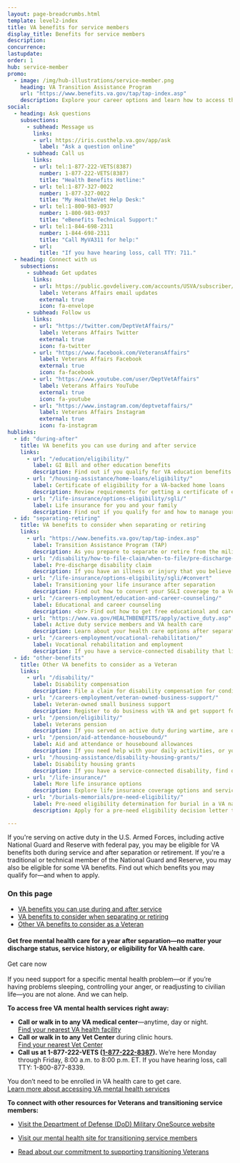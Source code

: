 ```yaml
---
layout: page-breadcrumbs.html
template: level2-index
title: VA benefits for service members
display_title: Benefits for service members
description: 
concurrence:
lastupdate:
order: 1
hub: service-member
promo:
  - image: /img/hub-illustrations/service-member.png
    heading: VA Transition Assistance Program 
    url: "https://www.benefits.va.gov/tap/tap-index.asp"
    description: Explore your career options and learn how to access the VA benefits you've earned.
social:
  - heading: Ask questions
    subsections:
      - subhead: Message us
        links:
        - url: https://iris.custhelp.va.gov/app/ask
          label: "Ask a question online"
      - subhead: Call us
        links:
        - url: tel:1-877-222-VETS(8387)
          number: 1-877-222-VETS(8387)
          title: "Health Benefits Hotline:"
        - url: tel:1-877-327-0022
          number: 1-877-327-0022
          title: "My HealtheVet Help Desk:"
        - url: tel:1-800-983-0937
          number: 1-800-983-0937
          title: "eBenefits Technical Support:"
        - url: tel:1-844-698-2311
          number: 1-844-698-2311
          title: "Call MyVA311 for help:"
        - url:
          title: "If you have hearing loss, call TTY: 711."
  - heading: Connect with us
    subsections:
      - subhead: Get updates
        links:
        - url: https://public.govdelivery.com/accounts/USVA/subscriber/new/
          label: Veterans Affairs email updates
          external: true
          icon: fa-envelope
      - subhead: Follow us
        links:
        - url: "https://twitter.com/DeptVetAffairs/"
          label: Veterans Affairs Twitter
          external: true
          icon: fa-twitter
        - url: "https://www.facebook.com/VeteransAffairs"
          label: Veterans Affairs Facebook
          external: true
          icon: fa-facebook
        - url: "https://www.youtube.com/user/DeptVetAffairs"
          label: Veterans Affairs YouTube
          external: true
          icon: fa-youtube
        - url: "https://www.instagram.com/deptvetaffairs/"
          label: Veterans Affairs Instagram
          external: true
          icon: fa-instagram
hublinks:
  - id: "during-after"
    title: VA benefits you can use during and after service
    links:
      - url: "/education/eligibility/"
        label: GI Bill and other education benefits
        description: Find out if you qualify for VA education benefits to help pay for school or training. And learn how to transfer Post-9/11 GI Bill benefits to your dependents. <br> <b>Open to active or inactive duty service members</b>
      - url: "/housing-assistance/home-loans/eligibility/"
        label: Certificate of eligibility for a VA-backed home loans
        description: Review requirements for getting a certificate of eligibility to buy, build, improve, or refinance a home. <br> <b>Open to active or inactive duty service members</b>
      - url: "/life-insurance/options-eligibility/sgli/"
        label: Life insurance for you and your family
        description: Find out if you qualify for and how to manage your SGLI coverage, and learn about coverage options for you and your family after separation or retirement. <br> <b>Open to active or inactive duty service members</b>
  - id: "separating-retiring"
    title: VA benefits to consider when separating or retiring
    links:
      - url: "https://www.benefits.va.gov/tap/tap-index.asp"
        label: Transition Assistance Program (TAP)
        description: As you prepare to separate or retire from the military, explore your career options and learn how to access the VA benefits you've earned by attending a Transition Assistance Program (TAP) briefing. You can access TAP resources any time. <br> <b>Open to active or inactive duty service members</b>
      - url: "/disability/how-to-file-claim/when-to-file/pre-discharge-claim/"
        label: Pre-discharge disability claim
        description: If you have an illness or injury that you believe was caused—or made worse—by your service, find out how to file for disability benefits before you leave the military. This may help speed up your claim so you can get your benefits sooner. You'll want to apply <b>180 to 90 days</b> before separation or retirement. <br> <b>Open to active or inactive duty service members</b>
      - url: "/life-insurance/options-eligibility/sgli/#convert"
        label: Transitioning your life insurance after separation
        description: Find out how to convert your SGLI coverage to a Veterans' Group Life Insurance (VGLI) policy or commercial policy, and learn about other options for coverage if you have service-connected disabilities. <b>In some cases, you must act within <b>120 days</b> of separation to ensure no lapse in coverage.</b> <br> <b>Open to active or inactive duty service members</b>
      - url: "/careers-employment/education-and-career-counseling/"
        label: Educational and career counseling
        description: <br> Find out how to get free educational and career counseling. You can apply between <b>6 months before and 1 year after</b> separation or retirement.</b>  <br> <b>Open to active duty service members only</b>        
      - url: "https://www.va.gov/HEALTHBENEFITS/apply/active_duty.asp"
        label: Active duty service members and VA health care
        description: Learn about your health care options after separation or retirements and how to apply for VA health care. <b>You can apply as soon as you receive your separation or retirement orders. If you're a combat Veteran, apply right away to take advantage of <b>5 years</b> of enhanced eligibility. <br> <b>Open to active duty service members only</b>
      - url: "/careers-employment/vocational-rehabilitation/"
        label: Vocational rehabilitation and employment
        description: If you have a service-connected disability that limits your ability to work or prevents you from working, find out how to apply for vocational rehab. You can apply up to <b>12 years</b> from the date you receive your notice of separation or first VA service-connected disability rating.</b>  <br> <b>Open to active or inactive duty service members</b>
  - id: "other-benefits"
    title: Other VA benefits to consider as a Veteran
    links:
      - url: "/disability/"
        label: Disability compensation
        description: File a claim for disability compensation for conditions related to your military service, and manage your benefits over time. <br> <b>Open to active or inactive duty service members only</b>        
      - url: "/careers-employment/veteran-owned-business-support/"
        label: Veteran-owned small business support
        description: Register to do business with VA and get support for your Veteran-owned small business. If you have a service-connected disability, you may be eligible for additional support as a service-disabled Veteran-owned small business. <br> <b>Open to active or inactive duty service members</b>
      - url: "/pension/eligibility/"
        label: Veterans pension
        description: If you served on active duty during wartime, are over 65, or have a service-connected disability, and you have limited or no income, find out if you qualify for a Veterans Pension. <br> <b>Open to active duty service members only</b>
      - url: "/pension/aid-attendance-housebound/"
        label: Aid and attendance or housebound allowances
        description: If you need help with your daily activities, or you’re housebound, see if you qualify for monthly payments added to the amount of your monthly Veterans pension. <br> <b>Open to active duty service members only</b>
      - url: "/housing-assistance/disability-housing-grants/"
        label: Disability housing grants
        description: If you have a service-connected disability, find out how to apply for a housing grant to make changes to your home to help you live more independently. <br> <b>Open to active or inactive duty service members</b>
      - url: "/life-insurance/"    
        label: More life insurance options
        description: Explore life insurance coverage options and services for you and your family, and manage your policy online. <br> <b>Open to active or inactive duty service members</b>
      - url: "/burials-memorials/pre-need-eligibility/"
        label: Pre-need eligibility determination for burial in a VA national cemetery
        description: Apply for a pre-need eligibility decision letter to confirm that you qualify for burial in a VA national cemetery. This can help you pre-plan, and make the process easier for your family members in their time of need. <br> <b>Open to active or inactive duty service members</b>

---
```


<p class="va-introtext">
If you're serving on active duty in the U.S. Armed Forces, including active National Guard and Reserve with federal pay, you may be eligible for VA benefits both during service and after separation or retirement. If you're a traditional or technical member of the National Guard and Reserve, you may also be eligible for some VA benefits. Find out which benefits you may qualify for—and when to apply.
</p>

<h3>On this page</h3>

<ul>
  <li><a href="#during-after">VA benefits you can use during and after service</a></li>
  <li><a href="#separating-retiring">VA benefits to consider when separating or retiring</a></li>
  <li><a href="#other-benefits">Other VA benefits to consider as a Veteran</a></li>
</ul>

<div class="usa-alert usa-alert-info">
  <div class="usa-alert-body">
    <h4 class="usa-alert-heading">Get free mental health care for a year after separation—no matter your discharge status, service history, or eligibility for VA health care.</h4>
    <a id="crisis-expander-link">Get care now</a>
    <div id="crisis-expander-content" class="expander-content expander-content-closed">
      <div class="expander-content-inner usa-alert-text">
<br>
If you need support for a specific mental health problem—or if you’re having problems sleeping, controlling your anger, or readjusting to civilian life—you are not alone. And we can help.

**To access free VA mental health services right away:**
- **Call or walk in to any VA medical center**—anytime, day or night. <br>
<a href="https://www.va.gov/find-locations/?zoomLevel=4&page=1&address=&facilityType=health&serviceType">Find your nearest VA health facility</a>
- **Call or walk in to any Vet Center** during clinic hours. <br>
<a href="https://www.va.gov/find-locations/?zoomLevel=4&page=1&address=&facilityType=health&serviceType">Find your nearest Vet Center</a>
- **Call us at 1-877-222-VETS (<a href="tel:+18772228387">1-877-222-8387</a>).** We’re here Monday through Friday, 8:00 a.m. to 8:00 p.m. ET. If you have hearing loss, call TTY: 1-800-877-8339.

You don’t need to be enrolled in VA health care to get care. <br>
<a href="https://www.va.gov/health-care/health-needsconditions/mental-health/">Learn more about accessing VA mental health services</a>

**To connect with other resources for Veterans and transitioning service members:**
- <a href="https://www.militaryonesource.mil/">Visit the Department of Defense (DoD) Military OneSource website</a>
- <a href="https://www.mentalhealth.va.gov/transitioningservice/programs.asp">Visit our mental health site for transitioning service members</a>
- <a href="https://www.whitehouse.gov/presidential-actions/presidential-executive-order-supporting-veteranstransition-uniformed-service-civilian-life/">Read about our commitment to supporting transitioning Veterans</a>

   </div>
  </div>
 </div>
</div>

<script type="text/javascript">
  // Toggle the expandable crisis info
  document.getElementById('crisis-expander-link')
    .addEventListener('click', function () {
      document.getElementById('crisis-expander-content').classList.toggle('expander-content-closed');
    });
</script>
